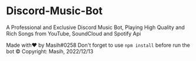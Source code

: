 # Discord-Music-Bot
A Professional and Exclusive Discord Music Bot, Playing High Quality and Rich Songs from YouTube, SoundCloud and Spotify Api

Made with❤️ by Masih#0258
Don't forget to use `npm install` before run the bot
© Copyright: Masih, 2022/12/13
